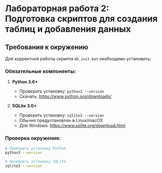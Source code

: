 # Лабораторная работа 2: Подготовка скриптов для создания таблиц и добавления данных

## Требования к окружению

Для корректной работы скрипта `db_init.bat` необходимо установить:

### Обязательные компоненты:
1. **Python 3.6+** 
   - Проверить установку: `python3 --version`
   - Скачать: https://www.python.org/downloads/

2. **SQLite 3.0+**
   - Проверить установку: `sqlite3 --version`
   - Обычно предустановлен в Linux/macOS
   - Для Windows: https://www.sqlite.org/download.html

### Проверка окружения:
```bash
# Проверить установку Python
python3 --version

# Проверить установку SQLite
sqlite3 --version